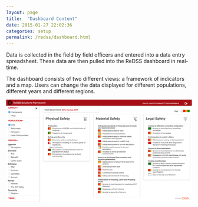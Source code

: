 ```yaml
---
layout: page
title:  "Dashboard Content"
date: 2015-01-27 22:02:36
categories: setup
permalink: /redss/dashboard.html
---
```


Data is collected in the field by field officers and entered into a data entry spreadsheet. These data are then pulled into the ReDSS dashboard in real-time. 

The dashboard consists of two different views: a framework of indicators and a map. Users can change the data displayed for different populations, different years and different regions.

![image](/assets/images/image_0.png)
